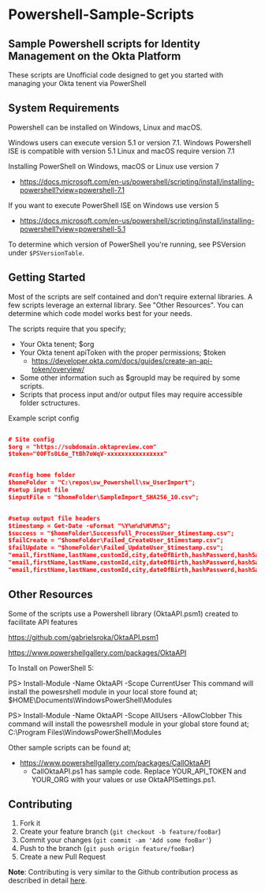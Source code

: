 # Powershell-Sample-Scripts

## Sample Powershell scripts for Identity Management on the Okta Platform

These scripts are Unofficial code designed to get you started with managing your Okta tenent via PowerShell

## System Requirements
Powershell can be installed on Windows, Linux and macOS.

Windows users can execute version 5.1 or version 7.1. Windows Powershell ISE is compatible with version 5.1
Linux and macOS require version 7.1

Installing PowerShell on Windows, macOS or Linux use version 7
* https://docs.microsoft.com/en-us/powershell/scripting/install/installing-powershell?view=powershell-7.1

If you want to execute PowerShell ISE on Windows use version 5
* https://docs.microsoft.com/en-us/powershell/scripting/install/installing-powershell?view=powershell-5.1

To determine which version of PowerShell you're running, see PSVersion under `$PSVersionTable`.

## Getting Started
Most of the scripts are self contained and don't require external libraries. 
A few scripts leverage an external library. See "Other Resources". 
You can determine which code model works best for your needs.

The scripts require that you specify;
* Your Okta tenent; $org
* Your Okta tenent apiToken with the proper permissions; $token
	* https://developer.okta.com/docs/guides/create-an-api-token/overview/
* Some other information such as $groupId may be required by some scripts.
* Scripts that process input and/or output files may require accessible folder sctructures.

Example script config

```json

# Site config
$org = "https://subdomain.oktapreview.com"
$token="00FTs0L6e_TtBh7oWqV-xxxxxxxxxxxxxxxx"


#config home folder
$homeFolder = "C:\repos\sw_Powershell\sw_UserImport";
#setup input file
$inputFile = "$homeFolder\SampleImport_SHA256_10.csv";


#setup output file headers
$timestamp = Get-Date -uFormat "%Y%m%d%H%M%S";
$success = "$homeFolder\Successfull_ProcessUser_$timestamp.csv";
$failCreate = "$homeFolder\Failed_CreateUser_$timestamp.csv";
$failUpdate = "$homeFolder\Failed_UpdateUser_$timestamp.csv";
"email,firstName,lastName,customId,city,dateOfBirth,hashPassword,hashSalt" |Out-File $success
"email,firstName,lastName,customId,city,dateOfBirth,hashPassword,hashSalt" |Out-File $failCreate
"email,firstName,lastName,customId,city,dateOfBirth,hashPassword,hashSalt" |Out-File $failUpdate

```


## Other Resources
Some of the scripts use a Powershell library (OktaAPI.psm1) created to facilitate API features

https://github.com/gabrielsroka/OktaAPI.psm1

https://www.powershellgallery.com/packages/OktaAPI

To Install on PowerShell 5:

PS> Install-Module -Name OktaAPI  -Scope CurrentUser
This command will install the powesrshell module in your local store found at; 
$HOME\Documents\WindowsPowerShell\Modules

PS> Install-Module -Name OktaAPI -Scope AllUsers -AllowClobber
This command will install the powesrshell module in your global store found at;
C:\Program Files\WindowsPowerShell\Modules

Other sample scripts can be found at;
* https://www.powershellgallery.com/packages/CallOktaAPI
	* CallOktaAPI.ps1 has sample code. Replace YOUR_API_TOKEN and YOUR_ORG with your values or use OktaAPISettings.ps1.

## Contributing

1. Fork it
2. Create your feature branch (`git checkout -b feature/fooBar`)
3. Commit your changes (`git commit -am 'Add some fooBar'`)
4. Push to the branch (`git push origin feature/fooBar`)
5. Create a new Pull Request

**Note**: Contributing is very similar to the Github contribution process as described in detail 
[here](https://guides.github.com/activities/forking/).
